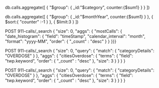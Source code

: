 db.calls.aggregate([
{
"$group": {
_id:"$category",
counter:{$sum1}
}
}
])

db.calls.aggregate([
{
"$group": {
_id:"$monthYear",
counter:{$sum1}
}
},
{
$sort:{
"counter" :-1
}
},
{
$limit:3
}
])

POST 911-calls/_search
{
"size": 0,
"aggs": {
"mostCalls": {
"date_histogram": {
"field": "timeStamp",
"calendar_interval": "month",
"format": "yyyy-MM",
"order": { "_count" : "desc" }
}
}}}

POST 911-calls/_search
{
"size": 0,
"query": {
"match": {
"categoryDetails": "OVERDOSE"
}
},
"aggs": {
"citiesOverdose": {
"terms": {
"field": "twp.keyword",
"order": { "_count" : "desc" },
"size": 3
}
}
}
}

POST 911-calls/_search
{
"size": 0,
"query": {
"match": {
"categoryDetails": "OVERDOSE"
}
},
"aggs": {
"citiesOverdose": {
"terms": {
"field": "twp.keyword",
"order": { "_count" : "desc" },
"size": 3
}
}
}
}
